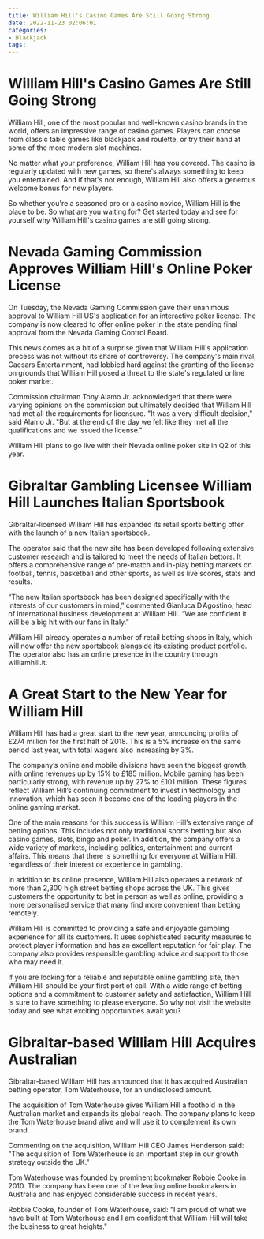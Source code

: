 ```yaml
---
title: William Hill's Casino Games Are Still Going Strong
date: 2022-11-23 02:06:01
categories:
- Blackjack
tags:
---
```



#  William Hill's Casino Games Are Still Going Strong

William Hill, one of the most popular and well-known casino brands in the world, offers an impressive range of casino games. Players can choose from classic table games like blackjack and roulette, or try their hand at some of the more modern slot machines.

No matter what your preference, William Hill has you covered. The casino is regularly updated with new games, so there's always something to keep you entertained. And if that's not enough, William Hill also offers a generous welcome bonus for new players.

So whether you're a seasoned pro or a casino novice, William Hill is the place to be. So what are you waiting for? Get started today and see for yourself why William Hill's casino games are still going strong.

#  Nevada Gaming Commission Approves William Hill's Online Poker License

On Tuesday, the Nevada Gaming Commission gave their unanimous approval to William Hill US's application for an interactive poker license. The company is now cleared to offer online poker in the state pending final approval from the Nevada Gaming Control Board.

This news comes as a bit of a surprise given that William Hill's application process was not without its share of controversy. The company's main rival, Caesars Entertainment, had lobbied hard against the granting of the license on grounds that William Hill posed a threat to the state's regulated online poker market.

Commission chairman Tony Alamo Jr. acknowledged that there were varying opinions on the commission but ultimately decided that William Hill had met all the requirements for licensure. "It was a very difficult decision," said Alamo Jr. "But at the end of the day we felt like they met all the qualifications and we issued the license."

William Hill plans to go live with their Nevada online poker site in Q2 of this year.

#  Gibraltar Gambling Licensee William Hill Launches Italian Sportsbook

Gibraltar-licensed William Hill has expanded its retail sports betting offer with the launch of a new Italian sportsbook.

The operator said that the new site has been developed following extensive customer research and is tailored to meet the needs of Italian bettors. It offers a comprehensive range of pre-match and in-play betting markets on football, tennis, basketball and other sports, as well as live scores, stats and results.

“The new Italian sportsbook has been designed specifically with the interests of our customers in mind,” commented Gianluca D’Agostino, head of international business development at William Hill. “We are confident it will be a big hit with our fans in Italy.”

William Hill already operates a number of retail betting shops in Italy, which will now offer the new sportsbook alongside its existing product portfolio. The operator also has an online presence in the country through williamhill.it.

#  A Great Start to the New Year for William Hill

William Hill has had a great start to the new year, announcing profits of £274 million for the first half of 2018. This is a 5% increase on the same period last year, with total wagers also increasing by 3%.

The company’s online and mobile divisions have seen the biggest growth, with online revenues up by 15% to £185 million. Mobile gaming has been particularly strong, with revenue up by 27% to £101 million. These figures reflect William Hill’s continuing commitment to invest in technology and innovation, which has seen it become one of the leading players in the online gaming market.

One of the main reasons for this success is William Hill’s extensive range of betting options. This includes not only traditional sports betting but also casino games, slots, bingo and poker. In addition, the company offers a wide variety of markets, including politics, entertainment and current affairs. This means that there is something for everyone at William Hill, regardless of their interest or experience in gambling.

In addition to its online presence, William Hill also operates a network of more than 2,300 high street betting shops across the UK. This gives customers the opportunity to bet in person as well as online, providing a more personalised service that many find more convenient than betting remotely.

William Hill is committed to providing a safe and enjoyable gambling experience for all its customers. It uses sophisticated security measures to protect player information and has an excellent reputation for fair play. The company also provides responsible gambling advice and support to those who may need it.

If you are looking for a reliable and reputable online gambling site, then William Hill should be your first port of call. With a wide range of betting options and a commitment to customer safety and satisfaction, William Hill is sure to have something to please everyone. So why not visit the website today and see what exciting opportunities await you?

#  Gibraltar-based William Hill Acquires Australian

Gibraltar-based William Hill has announced that it has acquired Australian betting operator, Tom Waterhouse, for an undisclosed amount.

The acquisition of Tom Waterhouse gives William Hill a foothold in the Australian market and expands its global reach. The company plans to keep the Tom Waterhouse brand alive and will use it to complement its own brand.

Commenting on the acquisition, William Hill CEO James Henderson said: "The acquisition of Tom Waterhouse is an important step in our growth strategy outside the UK."

Tom Waterhouse was founded by prominent bookmaker Robbie Cooke in 2010. The company has been one of the leading online bookmakers in Australia and has enjoyed considerable success in recent years.

Robbie Cooke, founder of Tom Waterhouse, said: "I am proud of what we have built at Tom Waterhouse and I am confident that William Hill will take the business to great heights."